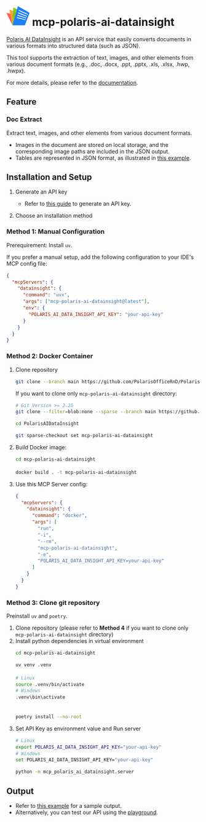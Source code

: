 # ![logo](https://raw.githubusercontent.com/PolarisOfficeRnD/PolarisAIDataInsight/main/assets/logo/polarisoffice-logo-small.svg) mcp-polaris-ai-datainsight

[Polaris AI DataInsight](https://datainsight.polarisoffice.com/) is an API service that easily converts documents in various formats into structured data (such as JSON).

This tool supports the extraction of text, images, and other elements from various document formats (e.g., .doc, .docx, .ppt, .pptx, .xls, .xlsx, .hwp, .hwpx).

For more details, please refer to the [documentation](https://datainsight.polarisoffice.com/documentation/overview).

## Feature

### Doc Extract
Extract text, images, and other elements from various document formats.
- Images in the document are stored on local storage, and the corresponding image paths are included in the JSON output.
- Tables are represented in JSON format, as illustrated in [this example](examples/example_tool_output.json).

## Installation and Setup

1. Generate an API key
    - Refer to [this guide](https://datainsight.polarisoffice.com/documentation/quickstart) to generate an API key.

2. Choose an installation method

### Method 1: Manual Configuration

Prerequirement: Install `uv`.

If you prefer a manual setup, add the following configuration to your IDE's MCP config file:

```json
{
  "mcpServers": {
    "datainsight": {
      "command": "uvx",
      "args": ["mcp-polaris-ai-datainsight@latest"],
      "env": {
        "POLARIS_AI_DATA_INSIGHT_API_KEY": "your-api-key"
      }
    }
  }
}
```

### Method 2: Docker Container

1. Clone repository
    ```sh
    git clone --branch main https://github.com/PolarisOfficeRnD/PolarisAIDataInsight.git
    ```
    If you want to clone only `mcp-polaris-ai-datainsight` directory:
    ```sh
    # Git Version >= 2.25
    git clone --filter=blob:none --sparse --branch main https://github.com/PolarisOfficeRnD/PolarisAIDataInsight.git
    ```
    ```sh
    cd PolarisAIDataInsight
    ```
    ```sh
    git sparse-checkout set mcp-polaris-ai-datainsight
    ```
2. Build Docker image:
    ```sh
    cd mcp-polaris-ai-datainsight

    docker build . -t mcp-polaris-ai-datainsight
    ```
3. Use this MCP Server config:
    ```json
    {
      "mcpServers": {
        "datainsight": {
          "command": "docker",
          "args": [
            "run",
            "-i",
            "--rm",
            "mcp-polaris-ai-datainsight",
            "-e",
            "POLARIS_AI_DATA_INSIGHT_API_KEY=your-api-key"
          ]
        }
      }
    }
    ```

### Method 3: Clone git repository 

Preinstall `uv` and `poetry`.

1. Clone repository (please refer to __Method 4__ if you want to clone only `mcp-polaris-ai-datainsight` directory)
2. Install python dependencies in virtual environment
    ```sh
    cd mcp-polaris-ai-datainsight
    ```
    ```sh
    uv venv .venv

    # Linux
    source .venv/bin/activate
    # Windows
    .venv\bin\activate

    
    poetry install --no-root
    ```
3. Set API Key as environment value and Run server
    ```sh
    # Linux
    export POLARIS_AI_DATA_INSIGHT_API_KEY="your-api-key"
    # Windows
    set POLARIS_AI_DATA_INSIGHT_API_KEY="your-api-key"
    ```
    ```sh
    python -m mcp_polaris_ai_datainsight.server
    ```

## Output

- Refer to [this example](examples/example_tool_output.json) for a sample output.
- Alternatively, you can test our API using the [playground](https://datainsight.polarisoffice.com/playground/doc-extract).
